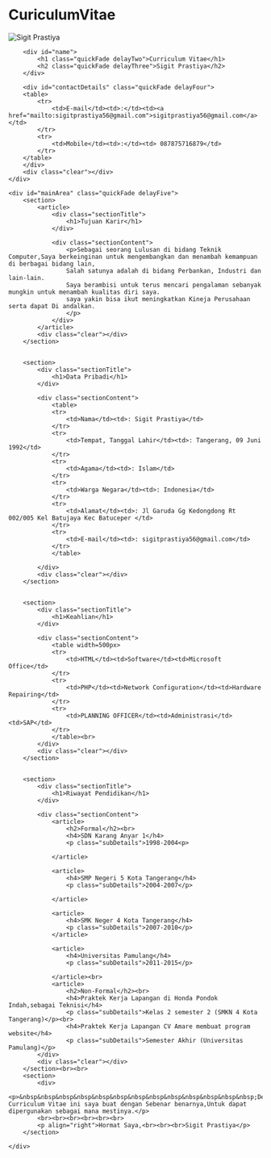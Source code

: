 # CuriculumVitae
<!DOCTYPE html>
<html>
<head>
<title>Sigit Prastiya - Curriculum Vitae</title>

<meta name="viewport" content="width=device-width"/>
<meta name="description" content="The Curriculum Vitae of Joe Bloggs."/>
<meta charset="UTF-8"> 

<link type="text/css" rel="stylesheet" href="style.css">
<link href='http://fonts.googleapis.com/css?family=Rokkitt:400,700|Lato:400,300' rel='stylesheet' type='text/css'>

</head>
<body id="top">
<div id="cv" class="instaFade">
    <div class="mainDetails">
        <div id="headshot" class="quickFade">
            <img src="sigit.jpg" alt="Sigit Prastiya" />
        </div>
        
        <div id="name">
            <h1 class="quickFade delayTwo">Curriculum Vitae</h1>
            <h2 class="quickFade delayThree">Sigit Prastiya</h2>
        </div>
        
        <div id="contactDetails" class="quickFade delayFour">
        <table>
            <tr>
                <td>E-mail</td><td>:</td><td><a href="mailto:sigitprastiya56@gmail.com">sigitprastiya56@gmail.com</a></td>
            </tr>
            <tr>
                <td>Mobile</td><td>:</td><td> 087875716879</td>
            </tr>
        </table>
        </div>
        <div class="clear"></div>
    </div>
    
    <div id="mainArea" class="quickFade delayFive">
        <section>
            <article>
                <div class="sectionTitle">
                    <h1>Tujuan Karir</h1>
                </div>
                
                <div class="sectionContent">
                    <p>Sebagai seorang Lulusan di bidang Teknik Computer,Saya berkeinginan untuk mengembangkan dan menambah kemampuan di berbagai bidang lain,
                    Salah satunya adalah di bidang Perbankan, Industri dan lain-lain.
                    Saya berambisi untuk terus mencari pengalaman sebanyak mungkin untuk menambah kualitas diri saya. 
                    saya yakin bisa ikut meningkatkan Kineja Perusahaan serta dapat Di andalkan.
                    </p>
                </div>
            </article>
            <div class="clear"></div>
        </section>
        
        
        <section>
            <div class="sectionTitle">
                <h1>Data Pribadi</h1>
            </div>
            
            <div class="sectionContent">
                <table>
                <tr>
                    <td>Nama</td><td>: Sigit Prastiya</td>
                </tr>
                <tr>
                    <td>Tempat, Tanggal Lahir</td><td>: Tangerang, 09 Juni 1992</td>
                </tr>
                <tr>
                    <td>Agama</td><td>: Islam</td>
                </tr>
                <tr>
                    <td>Warga Negara</td><td>: Indonesia</td>
                </tr>
                <tr>
                    <td>Alamat</td><td>: Jl Garuda Gg Kedongdong Rt 002/005 Kel Batujaya Kec Batuceper </td>
                </tr>
                <tr>
                    <td>E-mail</td><td>: sigitprastiya56@gmail.com</td>
                </tr>
                </table>
                
            </div>
            <div class="clear"></div>
        </section>
        
        
        <section>
            <div class="sectionTitle">
                <h1>Keahlian</h1>
            </div>
            
            <div class="sectionContent">
                <table width=500px>
                <tr>
                    <td>HTML</td><td>Software</td><td>Microsoft Office</td>
                </tr>
                <tr>
                    <td>PHP</td><td>Network Configuration</td><td>Hardware Repairing</td>
                </tr>
                <tr>
                    <td>PLANNING OFFICER</td><td>Administrasi</td><td>SAP</td>
                </tr>
                </table><br>
            </div>
            <div class="clear"></div>
        </section>
        
        
        <section>
            <div class="sectionTitle">
                <h1>Riwayat Pendidikan</h1>
            </div>
            
            <div class="sectionContent">
                <article>
                    <h2>Formal</h2><br>
                    <h4>SDN Karang Anyar 1</h4>
                    <p class="subDetails">1998-2004<p>
                    
                </article>
                
                <article>
                    <h4>SMP Negeri 5 Kota Tangerang</h4>
                    <p class="subDetails">2004-2007</p>
                    
                </article>

                <article>
                    <h4>SMK Neger 4 Kota Tangerang</h4>
                    <p class="subDetails">2007-2010</p>
                </article>

                <article>
                    <h4>Universitas Pamulang</h4>
                    <p class="subDetails">2011-2015</p>
                    
                </article><br>
                <article>
                    <h2>Non-Formal</h2><br>
                    <h4>Praktek Kerja Lapangan di Honda Pondok Indah,sebagai Teknisi</h4>
                    <p class="subDetails">Kelas 2 semester 2 (SMKN 4 Kota Tangerang)</p><br>
                    <h4>Praktek Kerja Lapangan CV Amare membuat program website</h4>
                    <p class="subDetails">Semester Akhir (Universitas Pamulang)</p>
            </div>
            <div class="clear"></div>
        </section><br><br>
        <section>
            <div>
            <p>&nbsp&nbsp&nbsp&nbsp&nbsp&nbsp&nbsp&nbsp&nbsp&nbsp&nbsp&nbsp&nbsp;Demikian Curriculum Vitae ini saya buat dengan Sebenar benarnya,Untuk dapat dipergunakan sebagai mana mestinya.</p>
            <br><br><br><br><br><br>
            <p align="right">Hormat Saya,<br><br><br>Sigit Prastiya</p>
        </section>
        
    </div>
</div>
<script type="text/javascript">
var gaJsHost = (("https:" == document.location.protocol) ? "https://ssl." : "http://www.");
document.write(unescape("%3Cscript src='" + gaJsHost + "google-analytics.com/ga.js' type='text/javascript'%3E%3C/script%3E"));
</script>
<script type="text/javascript">
var pageTracker = _gat._getTracker("UA-3753241-1");
pageTracker._initData();
pageTracker._trackPageview();
</script>
</body>
</html>

